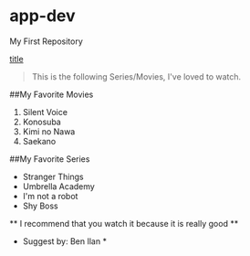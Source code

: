 # app-dev
My First Repository

[title](https://www.example.com)

> This is the following Series/Movies, I've loved to watch.

##My Favorite Movies
1. Silent Voice 
2. Konosuba
3. Kimi no Nawa
4. Saekano

##My Favorite Series
- Stranger Things
- Umbrella Academy
- I'm not a robot
- Shy Boss

** I recommend that you watch it because it is really good **
* Suggest by: Ben Ilan *
